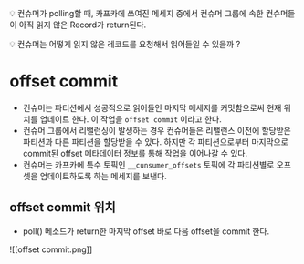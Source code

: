 💡 컨슈머가 polling할 때, 카프카에 쓰여진 메세지 중에서 컨슈머 그룹에 속한 컨슈머들이 아직 읽지 않은 Record가 return된다.

💡 컨슈머는 어떻게 읽지 않은 레코드를 요청해서 읽어들일 수 있을까 ?
# offset commit

- 컨슈머는 파티션에서 성공적으로 읽어들인 마지막 메세지를 커밋함으로써 현재 위치를 업데이트 한다. 이 작업을 `offset commit` 이라고 한다.
- 컨슈머 그룹에서 리밸런싱이 발생하는 경우 컨슈머들은 리밸런스 이전에 할당받은 파티션과 다른 파티션을 할당받을 수 있다. 하지만 각 파티션으로부터 마지막으로 commit된 offset 메타데이터 정보를 통해 작업을 이어나갈 수 있다.
- 컨슈머는 카프카에 특수 토픽인 `__cunsumer_offsets` 토픽에 각 파티션별로 오프셋을 업데이트하도록 하는 메세지를 보낸다.

## offset commit 위치

- poll() 메소드가 return한 마지막 offset 바로 다음 offset을 commit 한다.

![[offset commit.png]]



